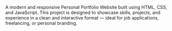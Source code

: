 A modern and responsive Personal Portfolio Website built using HTML, CSS, and JavaScript. This project is designed to showcase skills, projects, and experience in a clean and interactive format — ideal for job applications, freelancing, or personal branding.

